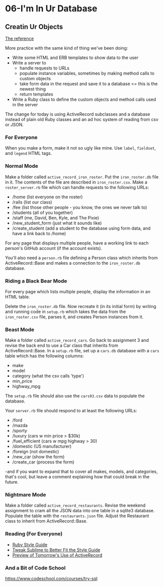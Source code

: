 # 06-I'm In Ur Database
## Creatin Ur Objects

[The reference](http://knowyourmeme.com/memes/in-ur-base)

More practice with the same kind of thing we've been doing: 
* Write some HTML and ERB templates to show data to the user
* Write a server to 
  * handle requests to URLs 
  * populate instance variables, sometimes by making method calls to custom objects
  * take form data in the request and save it to a database <= this is the newest thing
  * return templates
* Write a Ruby class to define the custom objects and method calls used in the server

The change for today is using ActiveRecord subclasses and a database instead of plain old Ruby classes and
an ad hoc system of reading from csv or JSON. 

### For Everyone

When you make a form, make it not so ugly like mine. Use `label`, `fieldset`, and `legend` HTML tags. 

### Normal Mode

Make a folder called `active_record_iron_roster`. Put the `iron_roster.db` file in it. The contents of the file are described in
`iron_roster.csv`. Make a `roster_server.rb` file which can handle requests to the following URLs:
* /home (list everyone on the roster)
* /rails (list our class)
* /fee  (list those other people - you know, the ones we never talk to)
* /students (all of you together)
* /staff (me, David, Ben, Kyle, and The Pixie)
* /new_student_form (just what it sounds like)
* /create_student (add a student to the database using form data, and have a link back to /home)

For any page that displays multiple people, have a working link to each person's GitHub account (if the account exists).

You'll also need a `person.rb` file defining a Person class which inherits from ActiveRecord::Base and
makes a connection to the `iron_roster.db` database.

### Riding a Black Bear Mode

For every page which lists multiple people, display the information in an HTML table.

Delete the `iron_roster.db` file. Now recreate it (in its initial form) by writing and running code in `setup.rb` which takes the data from the `iron_roster.csv` file, parses it, and creates Person instances from it.

### Beast Mode

Make a folder called `active_record_cars`. Go back to assignment 3 and revise the back end to use a Car class that inherits from ActiveRecord::Base. 
In a `setup.rb` file, set up a `cars.db` database with a `cars` table which has the following columns:
* make
* model
* category (what the csv calls 'type')
* min_price
* highway_mpg

The `setup.rb` file should also use the `cars93.csv` data to populate the database. 

Your `server.rb` file should respond to at least the following URLs:
* /ford
* /mazda
* /sporty
* /luxury (cars w min price > $30k)
* /fuel_efficient (cars w mpg highway > 30)
* /domestic (US manufacturer)
* /foreign (not domestic)
* /new_car (show the form)
* /create_car (process the form)

-and if you want to expand that to cover all makes, models, and categories, that's cool, but leave a comment
explaining how that could break in the future.

### Nightmare Mode

Make a folder called `active_record_restaurants`. Revise the weekend assignment to cram all the JSON data into one table in a sqlite3 database. Populate the table
with the `restaurants.json` file. Adjust the Restaurant class to inherit from ActiveRecord::Base.

### Reading (For Everyone)

* [Ruby Style Guide](https://github.com/styleguide/ruby)
* [Tweak Sublime to Better Fit the Style Guide](https://www.sublimetext.com/docs/2/settings.html)
* [Preview of Tomorrow's Use of ActiveRecord](http://guides.rubyonrails.org/active_record_basics.html#crud-reading-and-writing-data)

### And a Bit of Code School

https://www.codeschool.com/courses/try-sql

